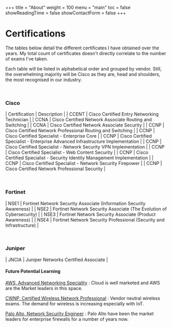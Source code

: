 +++
title = "About"
weight = 100
menu = "main"
toc = false
showReadingTime = false
showContactForm = false
+++

# Certifications 

The tables below detail the different certificates I have obtained over the years. My total count of certificates doesn't directly correlate to the number of exams I've taken.

Each table will be listed in alphabetical order and grouped by vendor. Still, the overwhelming majority will be Cisco as they are, head and shoulders, the most recognised in our industry. 

&nbsp;

### Cisco

| Certification | Description |
| CCENT | Cisco Certified Entry Networking Technician |
| CCNA | Cisco Certified Network Associate Routing and Switching |
| CCNA | Cisco Certified Network Associate Security |
| CCNP | Cisco Certified Network Professional Routing and Switching |
| CCNP | Cisco Certified Specialist - Enterprise Core |
| CCNP | Cisco Certified Specialist - Enterprise Advanced Infrastructure Implementation |
| CCNP | Cisco Certified Specialist - Network Security VPN Implementation |
| CCNP | Cisco Certified Specialist - Web Content Security |
| CCNP | Cisco Certified Specialist - Security Identity Management Implementation |
| CCNP | Cisco Certified Specialist - Network Security Firepower |
| CCNP | Cisco Certified Network Professional Security |

&nbsp;

### Fortinet

| NSE1 | Fortinet Network Security Associate (Information Security Awareness) |
| NSE2 | Fortinet Network Security Associate (The Evolution of Cybersecurity) |
| NSE3 | Fortinet Network Security Associate (Product Awareness) |
| NSE4 | Fortinet Network Security Professional (Security and Infrastructure) |

&nbsp;

### Juniper

| JNCIA | Juniper Networks Certified Associate |


#### Future Potential Learning

[AWS, Advanced Networking Speciality](https://aws.amazon.com/certification/certified-advanced-networking-specialty/)
: Cloud is well marketed and AWS are the Market leaders in this space.

[CWNP, Certified Wireless Network Professional](https://www.cwnp.com/it-certifications/)
: Vendor neutral wireless exams. The demand for wireless is increasing especially with IoT.

[Palo Alto, Network Security Engineer](https://www.paloaltonetworks.com/services/education/palo-alto-networks-certified-network-security-engineer)
: Palo Alto have been the market leaders for enterprise firewalls for a number of years now.
